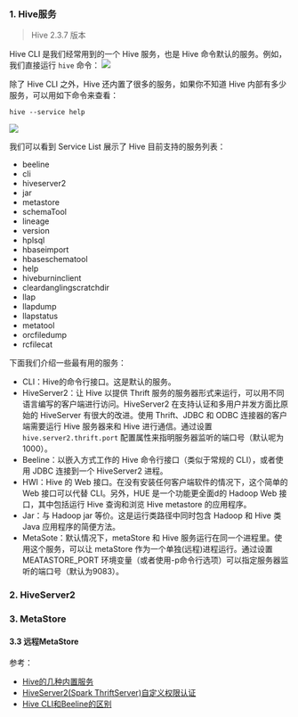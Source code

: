 
### 1. Hive服务

> Hive 2.3.7 版本

Hive CLI 是我们经常用到的一个 Hive 服务，也是 Hive 命令默认的服务。例如，我们直接运行 `hive` 命令：
![](1)

除了 Hive CLI 之外，Hive 还内置了很多的服务，如果你不知道 Hive 内部有多少服务，可以用如下命令来查看：
```shell
hive --service help
```
![](2)

我们可以看到 Service List 展示了 Hive 目前支持的服务列表：
- beeline
- cli
- hiveserver2
- jar
- metastore
- schemaTool
- lineage
- version
- hplsql
- hbaseimport
- hbaseschematool
- help
- hiveburninclient  
- cleardanglingscratchdir
- llap
- llapdump
- llapstatus
- metatool
- orcfiledump
- rcfilecat  

下面我们介绍一些最有用的服务：
- CLI：Hive的命令行接口。这是默认的服务。
- HiveServer2：让 Hive 以提供 Thrift 服务的服务器形式来运行，可以用不同语言编写的客户端进行访问。HiveServer2 在支持认证和多用户并发方面比原始的 HiveServer 有很大的改进。使用 Thrift、JDBC 和 ODBC 连接器的客户端需要运行 Hive 服务器来和 Hive 进行通信。通过设置 `hive.server2.thrift.port` 配置属性来指明服务器监听的端口号（默认呢为1000）。
- Beeline：以嵌入方式工作的 Hive 命令行接口（类似于常规的 CLI），或者使用 JDBC 连接到一个 HiveServer2 进程。
- HWI：Hive 的 Web 接口。在没有安装任何客户端软件的情况下，这个简单的 Web 接口可以代替 CLI。另外，HUE 是一个功能更全面d的 Hadoop Web 接口，其中包括运行 Hive 查询和浏览 Hive metastore 的应用程序。
- Jar：与 Hadoop jar 等价。这是运行类路径中同时包含 Hadoop 和 Hive 类 Java 应用程序的简便方法。
- MetaSote：默认情况下，metaStore 和 Hive 服务运行在同一个进程里。使用这个服务，可以让 metaStore 作为一个单独(远程)进程运行。通过设置 MEATASTORE_PORT 环境变量（或者使用-p命令行选项）可以指定服务器监听的端口号（默认为9083）。

### 2. HiveServer2

### 3. MetaStore





#### 3.3 远程MetaStore









参考：
- [Hive的几种内置服务](https://www.iteblog.com/archives/957.html)
- [HiveServer2(Spark ThriftServer)自定义权限认证](https://www.iteblog.com/archives/2318.html)
- [Hive CLI和Beeline的区别](https://mp.weixin.qq.com/s/49nLaa3eaSgyjRul0Usq7Q)
